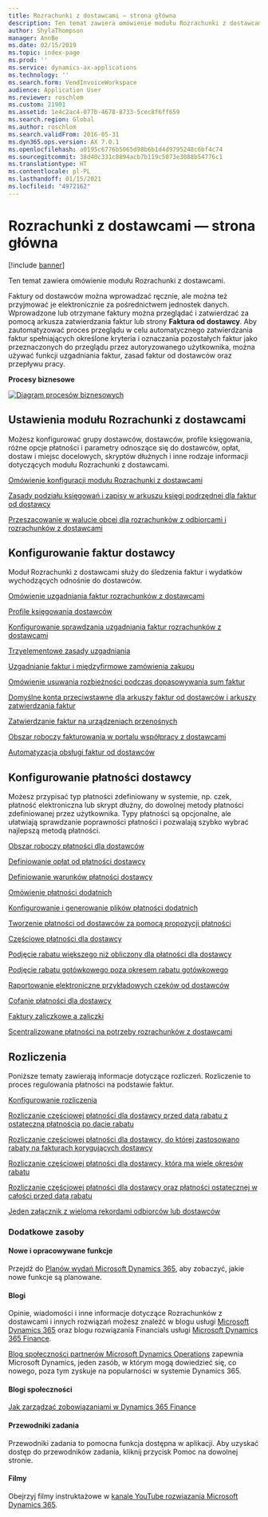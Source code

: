 ```yaml
---
title: Rozrachunki z dostawcami — strona główna
description: Ten temat zawiera omówienie modułu Rozrachunki z dostawcami.
author: ShylaThompson
manager: AnnBe
ms.date: 02/15/2019
ms.topic: index-page
ms.prod: ''
ms.service: dynamics-ax-applications
ms.technology: ''
ms.search.form: VendInvoiceWorkspace
audience: Application User
ms.reviewer: roschlom
ms.custom: 21901
ms.assetid: 1e4c2ac4-077b-4678-8733-5cec8f6ff659
ms.search.region: Global
ms.author: roschlom
ms.search.validFrom: 2016-05-31
ms.dyn365.ops.version: AX 7.0.1
ms.openlocfilehash: a0195c6776b5065d98b6b1d4d9795248c6bf4c74
ms.sourcegitcommit: 38d40c331c8894acb7b119c5073e3088b54776c1
ms.translationtype: HT
ms.contentlocale: pl-PL
ms.lasthandoff: 01/15/2021
ms.locfileid: "4972162"
---
```

# <a name="accounts-payable-home-page"></a>Rozrachunki z dostawcami — strona główna

[!include [banner](../includes/banner.md)]

Ten temat zawiera omówienie modułu Rozrachunki z dostawcami. 

Faktury od dostawców można wprowadzać ręcznie, ale można też przyjmować je elektronicznie za pośrednictwem jednostek danych. Wprowadzone lub otrzymane faktury można przeglądać i zatwierdzać za pomocą arkusza zatwierdzania faktur lub strony **Faktura od dostawcy**. Aby zautomatyzować proces przeglądu w celu automatycznego zatwierdzania faktur spełniających określone kryteria i oznaczania pozostałych faktur jako przeznaczonych do przeglądu przez autoryzowanego użytkownika, można używać funkcji uzgadniania faktur, zasad faktur od dostawców oraz przepływu pracy.

**Procesy biznesowe**

[![Diagram procesów biznesowych](./media/AP-process.PNG)](./media/AP-process.PNG)

## <a name="set-up-accounts-payable"></a>Ustawienia modułu Rozrachunki z dostawcami

Możesz konfigurować grupy dostawców, dostawców, profile księgowania, różne opcje płatności i parametry odnoszące się do dostawców, opłat, dostaw i miejsc docelowych, skryptów dłużnych i inne rodzaje informacji dotyczących modułu Rozrachunki z dostawcami. 

[Omówienie konfiguracji modułu Rozrachunki z dostawcami](accounts-payable-overview.md)

[Zasady podziału księgowań i zapisy w arkuszu księgi podrzędnej dla faktur od dostawcy](accounting-distributions-subledger-journal-entries-vendor-invoices.md) 

[Przeszacowanie w walucie obcej dla rozrachunków z odbiorcami i rozrachunków z dostawcami](../cash-bank-management/foreign-currency-revaluation-accounts-payable-accounts-receivable.md)

## <a name="configure-vendor-invoices"></a>Konfigurowanie faktur dostawcy

Moduł Rozrachunki z dostawcami służy do śledzenia faktur i wydatków wychodzących odnośnie do dostawców.

[Omówienie uzgadniania faktur rozrachunków z dostawcami](accounts-payable-invoice-matching.md)

[Profile księgowania dostawców](vendor-posting-profiles.md)

[Konfigurowanie sprawdzania uzgadniania faktur rozrachunków z dostawcami](tasks/set-up-accounts-payable-invoice-matching-validation.md)

[Trzyelementowe zasady uzgadniania](three-way-matching-policies.md)

[Uzgadnianie faktur i międzyfirmowe zamówienia zakupu](invoice-matching-intercompany-purchase-orders.md)

[Omówienie usuwania rozbieżności podczas dopasowywania sum faktur](resolve-invoice-totals-invoice-matching-discrepancies.md)

[Domyślne konta przeciwstawne dla arkuszy faktur od dostawców i arkuszy zatwierdzania faktur](default-offset-accounts-vendor-invoice-journals.md)

[Zatwierdzanie faktur na urządzeniach przenośnych](mobile-invoice-approvals.md)

[Obszar roboczy fakturowania w portalu współpracy z dostawcami](vendor-portal-invoicing-workspace.md)

[Automatyzacja obsługi faktur od dostawców](vendor-invoice-automation.md)

## <a name="configure-vendor-payments"></a>Konfigurowanie płatności dostawcy 

Możesz przypisać typ płatności zdefiniowany w systemie, np. czek, płatność elektroniczna lub skrypt dłużny, do dowolnej metody płatności zdefiniowanej przez użytkownika. Typy płatności są opcjonalne, ale ułatwiają sprawdzanie poprawności płatności i pozwalają szybko wybrać najlepszą metodą płatności. 

[Obszar roboczy płatności dla dostawców](vendor-payments-workspace.md)

[Definiowanie opłat od płatności dostawcy](tasks/define-vendor-payment-fees.md)

[Definiowanie warunków płatności dostawcy](tasks/define-vendor-payment-terms.md)

[Omówienie płatności dodatnich](positive-pay-overview.md)

[Konfigurowanie i generowanie plików płatności dodatnich](set-up-generate-positive-pay-files.md)

[Tworzenie płatności od dostawców za pomocą propozycji płatności](create-vendor-payments-payment-proposal.md)

[Częściowe płatności dla dostawcy](vendor-payments-partial-amount.md)

[Podjęcie rabatu większego niż obliczony dla płatności dla dostawcy](take-discount-more-calculated-discount-vendor-payment.md)

[Podjęcie rabatu gotówkowego poza okresem rabatu gotówkowego](take-cash-discount-outside-cash-discount-timeframe.md)

[Raportowanie elektroniczne przykładowych czeków od dostawców](electronic-reporting-sample-vendor-checks.md)

[Cofanie płatności dla dostawcy](reverse-vendor-payment.md)

[Faktury zaliczkowe a zaliczki](prepayments-invoices-vs-prepayments.md)

[Scentralizowane płatności na potrzeby rozrachunków z dostawcami](centralized-payments-accounts-payable.md)

## <a name="settlements"></a>Rozliczenia

Poniższe tematy zawierają informacje dotyczące rozliczeń. Rozliczenie to proces regulowania płatności na podstawie faktur. 

[Konfigurowanie rozliczenia](../cash-bank-management/configure-settlement.md)

[Rozliczanie częściowej płatności dla dostawcy przed datą rabatu z ostateczną płatnością po dacie rabatu](settle-partial-vendor-payment-before-discount-or-final-payment-after.md)

[Rozliczanie częściowej płatności dla dostawcy, do której zastosowano rabaty na fakturach korygujących dostawcy](settle-partial-vendor-payment-discounts-vendor-credit-notes.md)

[Rozliczanie częściowej płatności dla dostawcy, która ma wiele okresów rabatu](settle-partial-vendor-payment-multiple-discount-periods.md)

[Rozliczanie częściowej płatności dla dostawcy oraz płatności ostatecznej w całości przed datą rabatu](settle-partial-vendor-payment-or-final-payment-before-discount.md)

[Jeden załącznik z wieloma rekordami odbiorców lub dostawców](single-voucher-multiple-customer-vendor-records.md)



### <a name="additional-resources"></a>Dodatkowe zasoby

#### <a name="whats-new-and-in-development"></a>Nowe i opracowywane funkcje

Przejdź do [Planów wydań Microsoft Dynamics 365](https://go.microsoft.com/fwlink/?linkid=2010158), aby zobaczyć, jakie nowe funkcje są planowane. 

#### <a name="blogs"></a>Blogi

Opinie, wiadomości i inne informacje dotyczące Rozrachunków z dostawcami i innych rozwiązań możesz znaleźć w blogu usługi [Microsoft Dynamics 365](https://community.dynamics.com/b/msftdynamicsblog?c=Enterprise) oraz blogu rozwiązania Financials usługi [Microsoft Dynamics 365 Finance](https://community.dynamics.com/365/financeandoperations/b/financials).

[Blog społeczności partnerów Microsoft Dynamics Operations](https://community.dynamics.com/partner/b/operationspartnercommunityblog) zapewnia Microsoft Dynamics, jeden zasób, w którym mogą dowiedzieć się, co nowego, poza tym zyskuje na popularności w systemie Dynamics 365.

#### <a name="community-blogs"></a>Blogi społeczności

[Jak zarządzać zobowiązaniami w Dynamics 365 Finance](https://financefunction.tech/2019/02/15/how-to-manage-payables-in-dynamics-365-for-finance-and-operations)

#### <a name="task-guides"></a>Przewodniki zadania
Przewodniki zadania to pomocna funkcja dostępna w aplikacji. Aby uzyskać dostęp do przewodników zadania, kliknij przycisk Pomoc na dowolnej stronie.

#### <a name="videos"></a>Filmy

Obejrzyj filmy instruktażowe w [kanale YouTube rozwiązania Microsoft Dynamics 365](https://www.youtube.com/channel/UCJGCg4rB3QSs8y_1FquelBQ).




